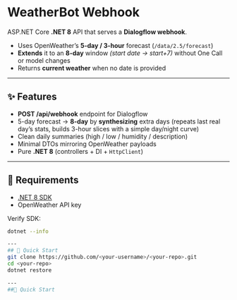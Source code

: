 # WeatherBot Webhook

ASP.NET Core **.NET 8** API that serves a **Dialogflow webhook**.

- Uses OpenWeather’s **5-day / 3-hour** forecast (`/data/2.5/forecast`)
- **Extends** it to an **8-day** window *(start date → start+7)* without One Call or model changes
- Returns **current weather** when no date is provided

---

## ✨ Features

- **POST /api/webhook** endpoint for Dialogflow
- 5-day forecast → **8-day** by **synthesizing** extra days (repeats last real day’s stats, builds 3-hour slices with a simple day/night curve)
- Clean daily summaries (high / low / humidity / description)
- Minimal DTOs mirroring OpenWeather payloads
- Pure **.NET 8** (controllers + DI + `HttpClient`)

---

## 🧰 Requirements

- [.NET 8 SDK](https://dotnet.microsoft.com/download)
- OpenWeather API key

Verify SDK:
```bash
dotnet --info

---
## 🚀 Quick Start
git clone https://github.com/<your-username>/<your-repo>.git
cd <your-repo>
dotnet restore

---
##🚀 Quick Start
